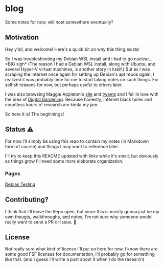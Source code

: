 # blog

Some notes for now, will host somewhere eventually?

## Motivation

Hey y'all, and welcome!  Here's a quick bit on why this thing exists!

So I was troubleshooting my Debian WSL install and I had to go nuclear... \*BIG sigh\*  (The reason I had a Debian WSL install, along with Ubuntu, and several Hyper-V virtual machines, is another story in itself.)  But as I was scraping the internet once again for setting up Debian's apt repos _again_, I realized it was probably time for me to start taking notes on such things.  For selfish reasons for now, but perhaps useful to others later.

I was also browsing Maggie Appleton's [site](https://maggieappleton.com/) and [tweets](https://twitter.com/Mappletons/status/1279798483218767877?s=20) and I fell in love with the idea of [Digital Gardening](https://maggieappleton.com/garden-history).  Because honestly, internet black holes and countless hours of research are kinda my jam.

So here it is!  The beginnings!

## Status :warning:

For now I'll simply be using this repo to contain my notes (in Markdown form of course) and things I may want to reference later.

I'll try to keep this README updated with links while it's small, but obviously as things grow I'll need some more elaborate organization.

### Pages

[Debian Testing](./debian-testing.md)

## Contributing?

I think that I'll leave the Repo open, but since this is mostly gonna just be my own thougts, walkthroughs, and notes, I'm not sure why someone would really want to send a PR or Issue. :shrug:

## License

Not really sure what kind of license I'll put on here for now.  I know there are some good FSF licenses for documentation, I'll probably go for something like that.  (and I guess I'll write a post about it when I do the research)
